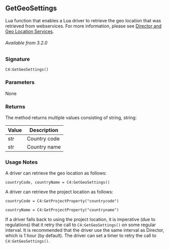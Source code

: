 ## GetGeoSettings
Lua function that enables a Lua driver to retrieve the geo location that was retrieved from webservices. For more information, please see [Director and Geo Location Services][1].


###### Available from 3.2.0


### Signature
`C4:GetGeoSettings()`


### Parameters
None


### Returns
The method returns multiple values consisting of string, string:

| Value | Description |
| --- | --- |
|str| Country code|
|str| Country name|


### Usage Notes
A driver can retrieve the geo location as follows:

`countryCode, countryName = C4:GetGeoSettings()`

A driver can retrieve the project location as follows:

`countryCode = C4:GetProjectProperty("countrycode")`

`countryName = C4:GetProjectProperty("countryname")`


If a driver falls back to using the project location, it is imperative (due to regulations) that it retry the call to `C4:GetGeoSettings()` on some regular interval. It is recommended that the driver use the same interval as Director, which is 1 hour (by default). The driver can set a timer to retry the call to `C4:GetGeoSettings()`.






[1]:	https://snap-one.github.io/docs-driverworks-fundamentals/#director-and-geo-location-services